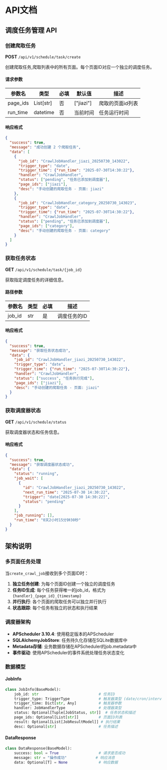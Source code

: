# API文档

## 调度任务管理 API

### 创建爬取任务

**POST** `/api/v1/schedule/task/create`

创建爬取任务,爬取列表中的所有页面。每个页面ID对应一个独立的调度任务。

#### 请求参数

| 参数名 | 类型 | 必填 | 默认值 | 描述 |
|--------|------|------|--------|------|
| page_ids | List[str] | 否 | ["jiazi"] | 爬取的页面id列表 |
| run_time | datetime | 否 | 当前时间 | 任务运行时间 |

#### 响应格式

```json
{
  "success": true,
  "message": "成功创建 2 个爬取任务",
  "data": [
    {
      "job_id": "CrawlJobHandler_jiazi_20250730_143022",
      "trigger_type": "date",
      "trigger_time": {"run_time": "2025-07-30T14:30:22"},
      "handler": "CrawlJobHandler",
      "status": ["pending", "任务已添加到调度器"],
      "page_ids": ["jiazi"],
      "desc": "手动创建的爬取任务 - 页面: jiazi"
    },
    {
      "job_id": "CrawlJobHandler_category_20250730_143023",
      "trigger_type": "date", 
      "trigger_time": {"run_time": "2025-07-30T14:30:22"},
      "handler": "CrawlJobHandler",
      "status": ["pending", "任务已添加到调度器"],
      "page_ids": ["category"],
      "desc": "手动创建的爬取任务 - 页面: category"
    }
  ]
}
```

### 获取任务状态

**GET** `/api/v1/schedule/task/{job_id}`

获取指定调度任务的详细信息。

#### 路径参数

| 参数名 | 类型 | 必填 | 描述 |
|--------|------|------|------|
| job_id | str | 是 | 调度任务的ID |

#### 响应格式

```json
{
  "success": true,
  "message": "获取任务状态成功",
  "data": {
    "job_id": "CrawlJobHandler_jiazi_20250730_143022",
    "trigger_type": "date",
    "trigger_time": {"run_time": "2025-07-30T14:30:22"},
    "handler": "CrawlJobHandler",
    "status": ["success", "任务执行完成"],
    "page_ids": ["jiazi"],
    "desc": "手动创建的爬取任务 - 页面: jiazi"
  }
}
```

### 获取调度器状态

**GET** `/api/v1/schedule/status`

获取调度器状态和任务信息。

#### 响应格式

```json
{
  "success": true,
  "message": "获取调度器状态成功",
  "data": {
    "status": "running",
    "job_wait": [
      {
        "id": "CrawlJobHandler_jiazi_20250730_143022",
        "next_run_time": "2025-07-30 14:30:22",
        "trigger": "date[2025-07-30 14:30:22]",
        "status": "pending"
      }
    ],
    "job_running": [],
    "run_time": "0天2小时15分钟30秒"
  }
}
```

## 架构说明

### 多页面任务处理

当`create_crawl_job`接收到多个页面ID时：

1. **独立任务创建**: 为每个页面ID创建一个独立的调度任务
2. **任务ID生成**: 每个任务获得唯一的job_id，格式为`{handler}_{page_id}_{timestamp}`
3. **并行执行**: 各个页面的爬取任务可以独立并行执行
4. **状态跟踪**: 每个任务有独立的状态和执行结果

### 调度器架构

- **APScheduler 3.10.4**: 使用稳定版本的APScheduler
- **SQLAlchemyJobStore**: 任务持久化存储在SQLite数据库中
- **Metadata存储**: 业务数据存储在APScheduler的job.metadata中
- **事件驱动**: 使用APScheduler的事件系统处理任务状态变化

### 数据模型

#### JobInfo

```python
class JobInfo(BaseModel):
    job_id: str                           # 任务ID
    trigger_type: TriggerType             # 触发器类型 (date/cron/interval)
    trigger_time: Dict[str, Any]          # 触发器参数
    handler: JobHandlerType               # 处理器类型
    status: Optional[Tuple[JobStatus, str]]  # 任务状态和描述
    page_ids: Optional[List[str]]         # 页面ID列表
    result: Optional[List[JobResultModel]] # 执行结果
    desc: Optional[str]                   # 任务描述
```

#### DataResponse

```python
class DataResponse(BaseModel):
    success: bool = True                  # 请求是否成功
    message: str = "操作成功"             # 响应消息
    data: Optional[T] = None              # 响应数据
```